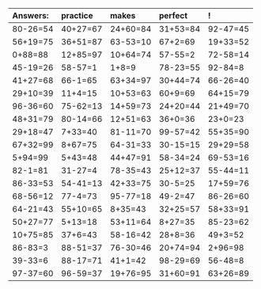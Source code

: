| Answers: | practice | makes | perfect | ! |
| :--- | :--- | :--- | :--- | :--- |
| 80-26=54 | 40+27=67 | 24+60=84 | 31+53=84 | 92-47=45 | 
| 56+19=75 | 36+51=87 | 63-53=10 | 67+2=69 | 19+33=52 | 
| 0+88=88 | 12+85=97 | 10+64=74 | 57-55=2 | 72-58=14 | 
| 45-19=26 | 58-57=1 | 1+8=9 | 78-23=55 | 92-84=8 | 
| 41+27=68 | 66-1=65 | 63+34=97 | 30+44=74 | 66-26=40 | 
| 29+10=39 | 11+4=15 | 10+53=63 | 60+9=69 | 64+15=79 | 
| 96-36=60 | 75-62=13 | 14+59=73 | 24+20=44 | 21+49=70 | 
| 48+31=79 | 80-14=66 | 12+51=63 | 36+0=36 | 23+0=23 | 
| 29+18=47 | 7+33=40 | 81-11=70 | 99-57=42 | 55+35=90 | 
| 67+32=99 | 8+67=75 | 64-31=33 | 30-15=15 | 29+29=58 | 
| 5+94=99 | 5+43=48 | 44+47=91 | 58-34=24 | 69-53=16 | 
| 82-1=81 | 31-27=4 | 78-35=43 | 25+12=37 | 55-44=11 | 
| 86-33=53 | 54-41=13 | 42+33=75 | 30-5=25 | 17+59=76 | 
| 68-56=12 | 77-4=73 | 95-77=18 | 49-2=47 | 86-26=60 | 
| 64-21=43 | 55+10=65 | 8+35=43 | 32+25=57 | 58+33=91 | 
| 50+27=77 | 5+13=18 | 53+11=64 | 8+27=35 | 85-23=62 | 
| 10+75=85 | 37+6=43 | 58-16=42 | 28+8=36 | 49+3=52 | 
| 86-83=3 | 88-51=37 | 76-30=46 | 20+74=94 | 2+96=98 | 
| 39-33=6 | 88-17=71 | 41+1=42 | 98-29=69 | 56-48=8 | 
| 97-37=60 | 96-59=37 | 19+76=95 | 31+60=91 | 63+26=89 | 
